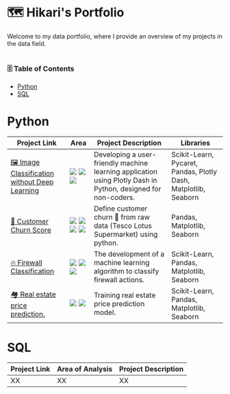 # :world_map: Hikari's Portfolio
Welcome to my data portfolio, where I provide an overview of my projects in the data field.
# <h3> :file_cabinet: Table of Contents </h3>
- [Python](https://github.com/HikariJadeEmpire/Main-Repository#-python-)
- [SQL](https://github.com/HikariJadeEmpire/Main-Repository#-python-)

# Python
| Project Link | Area | Project Description | Libraries |
|--------------|-----------------|-------|---------------------|
| [ :framed_picture: Image Classification without Deep Learning](https://github.com/HikariJadeEmpire/THNumber_img_classification-dash_app-) | ![](https://img.shields.io/badge/Image%20Preprocessing-rgb(52,152,219)) ![](https://img.shields.io/badge/Machine%20Learning-rgb(52,152,219)) ![](https://img.shields.io/badge/Visualization-rgb(52,152,219)) | Developing a user-friendly machine learning application using Plotly Dash in Python, designed for non-coders.| Scikit-Learn, Pycaret, Pandas, Plotly Dash, Matplotlib, Seaborn |
 | [:wave: Customer Churn Score](https://github.com/HikariJadeEmpire/AdvancedAnalytics-MADT8101/blob/main/Week04_ChurnScoring/week04.md) | ![](https://img.shields.io/badge/Data%20Wrangling-rgb(52,152,219)) ![](https://img.shields.io/badge/Customer%20Analysis-rgb(52,152,219)) ![](https://img.shields.io/badge/EDA-rgb(52,152,219)) ![](https://img.shields.io/badge/Visualization-rgb(52,152,219)) | Define customer churn 🏃 from raw data (Tesco Lotus Supermarket) using python. | Pandas, Matplotlib, Seaborn |
 | [:fire: Firewall Classification](https://github.com/HikariJadeEmpire/Firewall_Classifier) | ![](https://img.shields.io/badge/EDA-rgb(52,152,219)) ![](https://img.shields.io/badge/Machine%20Learning-rgb(52,152,219)) ![](https://img.shields.io/badge/Visualization-rgb(52,152,219)) | The development of a machine learning algorithm to classify firewall actions. | Scikit-Learn, Pandas, Matplotlib, Seaborn |
 | [:houses: Real estate price prediction.](https://github.com/HikariJadeEmpire/Real_Estate_Prediction) | ![](https://img.shields.io/badge/EDA-rgb(52,152,219)) ![](https://img.shields.io/badge/Machine%20Learning-rgb(52,152,219)) | Training real estate price prediction model. | Scikit-Learn, Pandas, Matplotlib, Seaborn | 

 # SQL
 | Project Link | Area of Analysis | Project Description |
 |--------------|------------------|---------------------|
 | XX | XX | XX |
 

